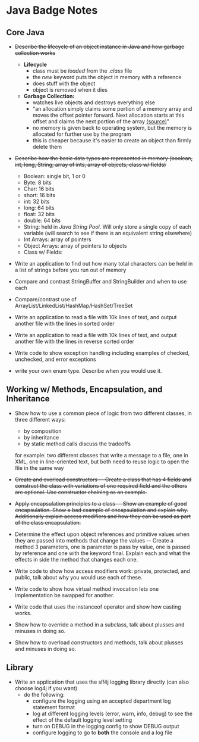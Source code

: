# Java Badge Notes

## Core Java

* ~~Describe the lifecycle of an object instance in Java and how garbage collection works~~
    * **Lifecycle**
        * class must be *loaded* from the *.class* file
        * the *new* keyword puts the object in memory with a reference
        * does stuff with the object
        * object is removed when it dies
    * **Garbage Collection:**
        * watches live objects and destroys everything else
        * "an allocation simply claims some portion of a memory array and moves the offset pointer forward. Next allocation starts at this offset and claims the next portion of the array [(source)](https://www.dynatrace.com/resources/ebooks/javabook/how-garbage-collection-works/)"
        * no memory is given back to operating system, but the memory is allocated for further use by the program
        * this is cheaper because it's easier to create an object than firmly delete them
    
* ~~Describe how the basic data types are represented in memory (boolean, int, long, String, array of ints, array of objects, class w/ fields)~~
    * Boolean: single bit, 1 or 0
    * Byte: 8 bits
    * Char: 16 bits
    * short: 16 bits
    * int: 32 bits
    * long: 64 bits
    * float: 32 bits
    * double: 64 bits
    * String: held in *Java String Pool*. Will only store a single copy of each variable (will search to see if there is an equivalent string elsewhere)
    * Int Arrays: array of pointers
    * Object Arrays: array of pointers to objects
    * Class w/ Fields:

* Write an application to find out how many total characters can be held in a list of strings before you run out of memory


* Compare and contrast StringBuffer and StringBuilder and when to use each


* Compare/contrast use of ArrayList/LinkedList/HashMap/HashSet/TreeSet


* Write an application to read a file with 10k lines of text, and output another file with the lines in sorted order


* Write an application to read a file with 10k lines of text, and output another file with the lines in reverse sorted order


* Write code to show exception handling including examples of checked, unchecked, and error exceptions


* write your own enum type. Describe when you would use it.

## Working w/ Methods, Encapsulation, and Inheritance

* Show how to use a common piece of logic from two different classes, in three different ways: 
    * by composition
    * by inheritance
    * by static method calls
    discuss the tradeoffs 
    
    for example: two different classes that write a message to a file, one in XML, one in line-oriented text, but both need to reuse logic to open the file in the same way
* ~~Create and overload constructors -- Create a class that has 4 fields and construct the class with variations of one required field and the others are optional.  Use constructor chaining as an example.~~
* ~~Apply encapsulation principles to a class -- Show an example of good encapsulation.  Show a bad example of encapsulation and explain why.  Additionally explain access modifiers and how they can be used as part of the class encapsulation.~~
* Determine the effect upon object references and primitive values when they are passed  into methods that change the values -- Create a method 3 parameters, one is parameter is pass by value, one is passed by reference and one with the keyword final.  Explain each and what the effects in side the method that changes each one.
* Write code to show how access modifiers work: private, protected, and public, talk about why you would use each of these.
* Write code to show how virtual method invocation lets one implementation be swapped for another.
* Write code that uses the instanceof operator and show how casting works.
* Show how to override a method in a subclass, talk about plusses and minuses in doing so.
* Show how to overload constructors and methods, talk about plusses and minuses in doing so.

## Library

* Write an application that uses the slf4j logging library directly (can also choose log4j if you want)
    * do the following:
        * configure the logging using an accepted department log statement format
        * log at different logging levels (error, warn, info, debug) to see the effect of the default logging level setting
        * turn on DEBUG in the logging config to show DEBUG output
        * configure logging to go to **both** the console and a log file